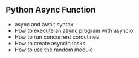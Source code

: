 ## Python Async Function

* async and await syntax
* How to execute an async program with asyncio
* How to run concurrent coroutines
* How to create asyncio tasks
* How to use the random module
